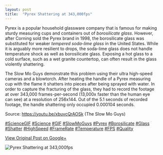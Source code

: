 ```yaml
---
layout: post
title:  "Pyrex Shattering at 343,000fps"
---
```


Pyrex is a popular household glassware company that is famous for making sturdy measuring cups and containers out of _borosilicate glass_. However, after Corning sold the Pyrex brand in 1998, the borosilicate glass was substituted for weaker _tempered soda-lime glass_ in the United States. While it is arguably more resilient to drops, the soda-lime glass does not handle temperature shock as well as borosilicate glass. Exposing a hot glass to a cold surface, such as a wet granite countertop, can often result in the glass violently shattering.  
  
The Slow Mo Guys demonstrate this problem using their ultra high-speed cameras and a blowtorch. After heating the handle of a Pyrex measuring cup with the flame it shatters into pieces after being sprayed with water. In order to capture the fracturing of the glass, they had to record the footage at over 343,000 frames-per-second (13,000x faster than the human eye can see) at a resolution of 256x144. Out of the 5.1 seconds of recorded footage, the handle shattering only occupied 0.000104 seconds.   
  
Source: <https://youtu.be/xbuvcQrAOSk> (The Slow Mo Guys)  
  
[#ScienceGIF](https://plus.google.com/s/%23ScienceGIF/posts) [#Science](https://plus.google.com/s/%23Science/posts) [#GIF](https://plus.google.com/s/%23GIF/posts) [#SlowMoGuys](https://plus.google.com/s/%23SlowMoGuys/posts) [#Pyrex](https://plus.google.com/s/%23Pyrex/posts) [#Borosilicate](https://plus.google.com/s/%23Borosilicate/posts) [#Glass](https://plus.google.com/s/%23Glass/posts) [#Shatter](https://plus.google.com/s/%23Shatter/posts) [#HighSpeed](https://plus.google.com/s/%23HighSpeed/posts) [#FrameRate](https://plus.google.com/s/%23FrameRate/posts) [#Temperature](https://plus.google.com/s/%23Temperature/posts) [#FPS](https://plus.google.com/s/%23FPS/posts) [#Quality](https://plus.google.com/s/%23Quality/posts)  

[View Original Post on Google+](https://plus.google.com/+ColinSullender/posts/YpQJvVWHE8F)

![Pyrex Shattering at 343,000fps](https://i.imgur.com/PNJQimn.gif)

